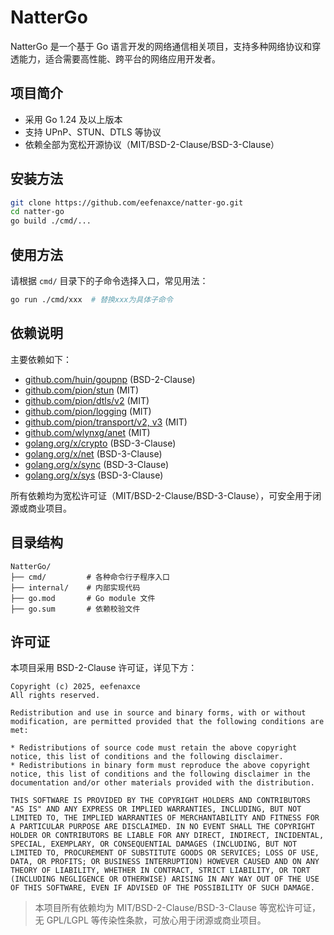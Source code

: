 # NatterGo

NatterGo 是一个基于 Go 语言开发的网络通信相关项目，支持多种网络协议和穿透能力，适合需要高性能、跨平台的网络应用开发者。

## 项目简介

- 采用 Go 1.24 及以上版本
- 支持 UPnP、STUN、DTLS 等协议
- 依赖全部为宽松开源协议（MIT/BSD-2-Clause/BSD-3-Clause）

## 安装方法

```bash
git clone https://github.com/eefenaxce/natter-go.git
cd natter-go
go build ./cmd/...
```

## 使用方法

请根据 `cmd/` 目录下的子命令选择入口，常见用法：

```bash
go run ./cmd/xxx  # 替换xxx为具体子命令
```

## 依赖说明

主要依赖如下：

- [github.com/huin/goupnp](https://github.com/huin/goupnp) (BSD-2-Clause)
- [github.com/pion/stun](https://github.com/pion/stun) (MIT)
- [github.com/pion/dtls/v2](https://github.com/pion/dtls) (MIT)
- [github.com/pion/logging](https://github.com/pion/logging) (MIT)
- [github.com/pion/transport/v2, v3](https://github.com/pion/transport) (MIT)
- [github.com/wlynxg/anet](https://github.com/wlynxg/anet) (MIT)
- [golang.org/x/crypto](https://pkg.go.dev/golang.org/x/crypto) (BSD-3-Clause)
- [golang.org/x/net](https://pkg.go.dev/golang.org/x/net) (BSD-3-Clause)
- [golang.org/x/sync](https://pkg.go.dev/golang.org/x/sync) (BSD-3-Clause)
- [golang.org/x/sys](https://pkg.go.dev/golang.org/x/sys) (BSD-3-Clause)

所有依赖均为宽松许可证（MIT/BSD-2-Clause/BSD-3-Clause），可安全用于闭源或商业项目。

## 目录结构

```
NatterGo/
├── cmd/         # 各种命令行子程序入口
├── internal/    # 内部实现代码
├── go.mod       # Go module 文件
├── go.sum       # 依赖校验文件
```

## 许可证

本项目采用 BSD-2-Clause 许可证，详见下方：

```
Copyright (c) 2025, eefenaxce
All rights reserved.

Redistribution and use in source and binary forms, with or without modification, are permitted provided that the following conditions are met:

* Redistributions of source code must retain the above copyright notice, this list of conditions and the following disclaimer.
* Redistributions in binary form must reproduce the above copyright notice, this list of conditions and the following disclaimer in the documentation and/or other materials provided with the distribution.

THIS SOFTWARE IS PROVIDED BY THE COPYRIGHT HOLDERS AND CONTRIBUTORS "AS IS" AND ANY EXPRESS OR IMPLIED WARRANTIES, INCLUDING, BUT NOT LIMITED TO, THE IMPLIED WARRANTIES OF MERCHANTABILITY AND FITNESS FOR A PARTICULAR PURPOSE ARE DISCLAIMED. IN NO EVENT SHALL THE COPYRIGHT HOLDER OR CONTRIBUTORS BE LIABLE FOR ANY DIRECT, INDIRECT, INCIDENTAL, SPECIAL, EXEMPLARY, OR CONSEQUENTIAL DAMAGES (INCLUDING, BUT NOT LIMITED TO, PROCUREMENT OF SUBSTITUTE GOODS OR SERVICES; LOSS OF USE, DATA, OR PROFITS; OR BUSINESS INTERRUPTION) HOWEVER CAUSED AND ON ANY THEORY OF LIABILITY, WHETHER IN CONTRACT, STRICT LIABILITY, OR TORT (INCLUDING NEGLIGENCE OR OTHERWISE) ARISING IN ANY WAY OUT OF THE USE OF THIS SOFTWARE, EVEN IF ADVISED OF THE POSSIBILITY OF SUCH DAMAGE.
```

> 本项目所有依赖均为 MIT/BSD-2-Clause/BSD-3-Clause 等宽松许可证，无 GPL/LGPL 等传染性条款，可放心用于闭源或商业项目。 